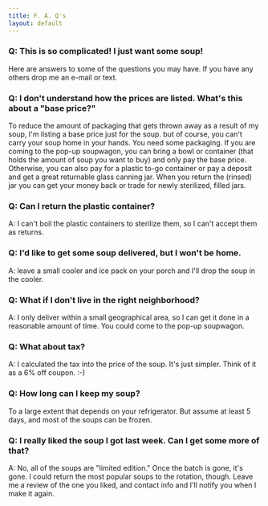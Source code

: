 ```yaml
---
title: F. A. Q's
layout: default
---
```

### Q: This is so complicated! I just want some soup!



Here are answers to some of the questions you may have. If you have any others drop me an e-mail or text.



### Q: I don't understand how the prices are listed. What's this about a "base price?"



To reduce the amount of packaging that gets thrown away as a result of my soup, I'm listing a base price just for the soup. but of course, you can't carry your soup home in your hands. You need some packaging. If you are coming to the pop-up soupwagon, you can bring a bowl or container (that holds the amount of soup you want to buy) and only pay the base price. Otherwise,  you can also pay for a plastic to-go container or pay a deposit and get a great returnable glass canning jar. When you return the (rinsed) jar you can get your money back or trade for newly sterilized, filled jars.

### Q: Can I return the plastic container? 

A: I can't boil the plastic containers to sterilize them, so I can't accept them as returns.

### Q: I'd like to get some soup delivered, but I won't be home.

A: leave a small cooler and ice pack on your porch and I'll drop the soup in the cooler.



### Q: What if I don't live in the right neighborhood?

A: I only deliver within a small geographical area, so I can get it done in a reasonable amount of time. You could come to the pop-up soupwagon.



### Q: What about tax? 

A: I calculated the tax into the price of the soup. It's just simpler. Think of it as a 6% off coupon. :-)



### Q: How long can I keep my soup?

To a large extent that depends on your refrigerator. But assume at least 5 days, and most of the soups can be frozen. 

### Q: I really liked the soup I got last week. Can I get some more of that?

A: No, all of the soups are "limited edition." Once the batch is gone, it's gone. I could return the most popular soups to the rotation, though. Leave me a review of the one you liked, and contact info and I'll notify you when I make it again.
